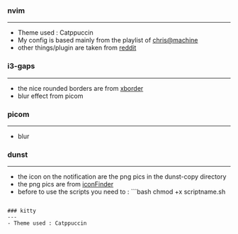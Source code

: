 ### nvim
---

- Theme used : Catppuccin
- My config is based mainly from the playlist of [chris@machine](https://www.youtube.com/watch?v=ctH-a-1eUME&list=PLhoH5vyxr6Qq41NFL4GvhFp-WLd5xzIzZ)  
- other things/plugin are taken from [reddit](https://www.reddit.com/r/neovim) 

### i3-gaps
---
- the nice rounded borders are from [xborder](https://www.youtube.com/watch?v=ctH-a-1eUME&list=PLhoH5vyxr6Qq41NFL4GvhFp-WLd5xzIzZ) 
- blur effect from picom

### picom
---
- blur 


### dunst 
---
- the icon on the notification are the png pics in the dunst-copy directory
- the png pics are from [iconFinder](https://www.iconfinder.com/)
- before to use the scripts you need to : ```bash
chmod +x scriptname.sh
```

### kitty
---
- Theme used : Catppuccin
